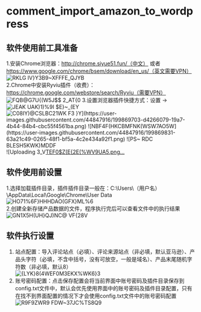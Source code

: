 # comment_import_amazon_to_wordpress
## 软件使用前工具准备
1.安装Chrome浏览器：http://chrome.siyue51.fun/（中文） 或者 https://www.google.com/chrome/bsem/download/en_us/（英文需要VPN）  
![RKLG IV}Y3B9~XFFFE_QJYB](https://user-images.githubusercontent.com/44847916/199871031-1f4838d6-5cb6-4cf6-8abe-2e2c243b5c42.png)  
2.Chrome中安装Ryviu插件（收费）：https://chrome.google.com/webstore/search/Ryviu（需要VPN）    
![FQB@G7U{(W`5`J$$ 2_AT{0](https://user-images.githubusercontent.com/44847916/199871110-a2b86109-c01a-4e17-8614-dbd5a74185c5.png)
3.设置浏览器插件快捷方式：设置 ->   
![JEAK UAK)1)%9I $E}~_(EY](https://user-images.githubusercontent.com/44847916/199869526-1d75f22e-89a9-4dd1-85b2-ff8015648e81.png)
![C08IY)@CSLBC21WK F3 `}Y](https://user-images.githubusercontent.com/44847916/199869703-d4266079-19a7-4b44-84b4-cbc55f4561ba.png)
![NBF4F(HKCBMFNK(WSW7AO5W](https://user-images.githubusercontent.com/44847916/199869831-63a21c49-0265-48f1-bf5a-4c2e434a92f1.png)
![PS~ `RDC BLESH5KWK)MDDF](https://user-images.githubusercontent.com/44847916/199869920-a241a205-2e1e-40f2-8694-cb9d4eea644a.png)
![Uploading 3_V[TEF0$Z(E{2E(%WV9UA5.png…]()  
 
## 软件使用前设置
1.选择加载插件目录，插件插件目录一般在：C:\Users\（用户名）\AppData\Local\Google\Chrome\User Data  
![HO71%6F}HHHDAO(GFX}ML%6](https://user-images.githubusercontent.com/44847916/199865531-7d89354d-3cea-4574-a522-494fa2097a3d.png)  
2.创建全新存储产品数据的文件，程序执行完后可以查看文件中的执行结果  
![GN1X5H(UH}QJ)NC@ VF{28V](https://user-images.githubusercontent.com/44847916/199866169-427cc00a-cd45-422a-ae8a-0915d7d0cf80.png)  
## 软件执行设置
1. 站点配置：导入评论站点（必填）、评论来源站点（非必填，默认亚马逊）、产品头字符（必填，不含中括号，没有可放空，一般是域名）、产品末尾随机字符数（非必填，默认8）  
![{LYK}8(4WEF0M3EKX%WK6}3](https://user-images.githubusercontent.com/44847916/199867154-2b2a8563-0b5c-4b8e-ab6e-556b9040ffb7.png)
2. 账号密码配置：点击保存配置会将当前界面中账号密码及插件目录保存到config.txt文件中，默认会优先使用界面中的账号密码及插件目录配置，只有在找不到界面配置的情况下才会使用config.txt文件中的账号密码配置  
![R9F9ZWR9 FDW~37JC%TS8Q9](https://user-images.githubusercontent.com/44847916/199868261-ce6721d8-8701-48b2-8fe5-76df7676f695.png)
